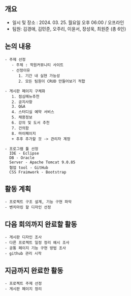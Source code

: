 

## 개요
- 일시 및 장소 : 2024. 03. 25. 월요일 오후 06:00 / 오프라인
- 팀원: 김경애, 김민준, 오주리, 이윤서, 장성욱, 최원준 (총 6인)

## 논의 내용

    - 주제 선정
       - 주제 : 학원커뮤니티 사이트
       - 선정이유
          1. 기간 내 실현 가능성
          2. 모든 팀원이 CRUD 만들어보기 적합
    
    - 게시판 페이지 구체화
       1. 점심메뉴추천
       2. 공지사항
       3. Q&A
       4. 스터디실 예약 서비스
       5. 채용정보
       6. 강의 및 도서 추천
       7. 건의함
       8. 마이페이지
       + 추후 추가할 것 -> 관리자 계정
    
    - 프로그램 툴 선정
      IDE - Eclipse
      DB - Oracle
      Server - Apache Tomcat 9.0.85
      협업 tool - GitHub
      CSS Fraimwork - Bootstrap

  ## 활동 계획

    - 프로젝트 구조 설계, 기능 구현 파악
    - 벤치마킹 할 디자인 선정
    
## 다음 회의까지 완료할 활동

    - 게시판 디자인 조사
    - 다른 프로젝트 일정 정리 예시 조사
    - 공통 페이지 기능 구현 방법 조사
    - github 관리 시작
    
## 지금까지 완료한 활동

    - 프로젝트 주제 선정
    - 게시판 페이지 정리
